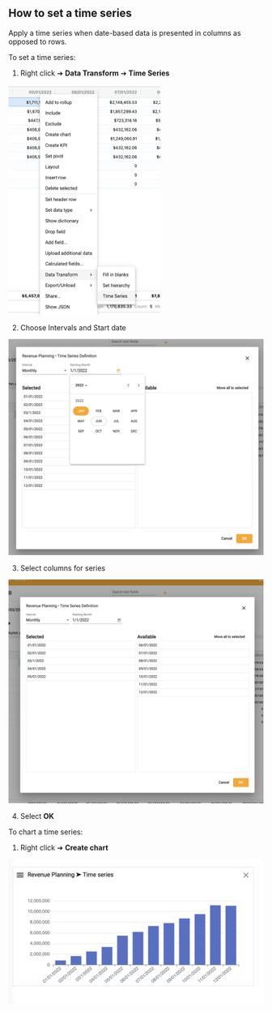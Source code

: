 ## How to set a time series

Apply a time series when date-based data is presented in columns as opposed to rows.

To set a time series:  
1.	Right click ➔ **Data Transform** ➔ **Time Series**

<img src="../assets/ts_right_click.png"  style="width:300px" class="border"></img>

2.  Choose Intervals and Start date

<img src="../assets/ts_interval.png"  style="width:600px" class="border"></img>

3.  Select columns for series

<img src="../assets/ts_columns.png"  style="width:600px" class="border"></img>

4.  Select **OK**

To chart a time series:
1.  Right click ➔ **Create chart** 

<img src="../assets/ts_chart.png"  style="width:600px" class="border"></img>
